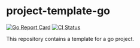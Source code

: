 # project-template-go

[![Go Report Card](https://goreportcard.com/badge/github.com/pasdam/template-go-project)](https://goreportcard.com/report/github.com/pasdam/template-go-project)
[![CI Status](https://github.com/pasdam/template-go-project/workflows/Continuous%20integration/badge.svg)](https://github.com/pasdam/template-go-project/actions)

This repository contains a template for a go project.
